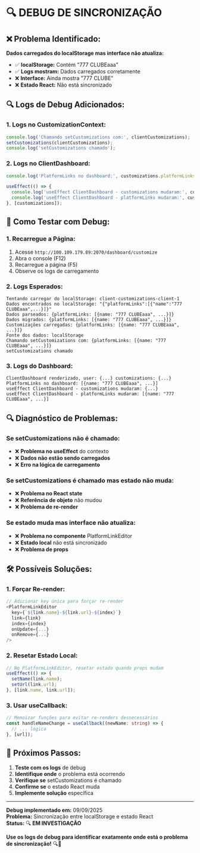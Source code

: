 # 🔍 DEBUG DE SINCRONIZAÇÃO

## ❌ **Problema Identificado:**

**Dados carregados do localStorage mas interface não atualiza:**
- ✅ **localStorage:** Contém "777 CLUBEaaa"
- ✅ **Logs mostram:** Dados carregados corretamente
- ❌ **Interface:** Ainda mostra "777 CLUBE"
- ❌ **Estado React:** Não está sincronizado

## 🔍 **Logs de Debug Adicionados:**

### **1. Logs no CustomizationContext:**
```typescript
console.log('Chamando setCustomizations com:', clientCustomizations);
setCustomizations(clientCustomizations);
console.log('setCustomizations chamado');
```

### **2. Logs no ClientDashboard:**
```typescript
console.log('PlatformLinks no dashboard:', customizations.platformLinks);

useEffect(() => {
  console.log('useEffect ClientDashboard - customizations mudaram:', customizations);
  console.log('useEffect ClientDashboard - platformLinks mudaram:', customizations.platformLinks);
}, [customizations]);
```

## 🧪 **Como Testar com Debug:**

### **1. Recarregue a Página:**
1. Acesse `http://100.109.179.89:2070/dashboard/customize`
2. Abra o console (F12)
3. Recarregue a página (F5)
4. Observe os logs de carregamento

### **2. Logs Esperados:**
```
Tentando carregar do localStorage: client-customizations-client-1
Dados encontrados no localStorage: "{"platformLinks":[{"name":"777 CLUBEaaa",...}]}"
Dados parseados: {platformLinks: [{name: "777 CLUBEaaa", ...}]}
Dados migrados: {platformLinks: [{name: "777 CLUBEaaa", ...}]}
Customizações carregadas: {platformLinks: [{name: "777 CLUBEaaa", ...}]}
Fonte dos dados: localStorage
Chamando setCustomizations com: {platformLinks: [{name: "777 CLUBEaaa", ...}]}
setCustomizations chamado
```

### **3. Logs do Dashboard:**
```
ClientDashboard renderizado, user: {...} customizations: {...}
PlatformLinks no dashboard: [{name: "777 CLUBEaaa", ...}]
useEffect ClientDashboard - customizations mudaram: {...}
useEffect ClientDashboard - platformLinks mudaram: [{name: "777 CLUBEaaa", ...}]
```

## 🔍 **Diagnóstico de Problemas:**

### **Se setCustomizations não é chamado:**
- ❌ **Problema no useEffect** do contexto
- ❌ **Dados não estão sendo carregados**
- ❌ **Erro na lógica de carregamento**

### **Se setCustomizations é chamado mas estado não muda:**
- ❌ **Problema no React state**
- ❌ **Referência de objeto** não mudou
- ❌ **Problema de re-render**

### **Se estado muda mas interface não atualiza:**
- ❌ **Problema no componente** PlatformLinkEditor
- ❌ **Estado local** não está sincronizado
- ❌ **Problema de props**

## 🛠️ **Possíveis Soluções:**

### **1. Forçar Re-render:**
```typescript
// Adicionar key única para forçar re-render
<PlatformLinkEditor
  key={`${link.name}-${link.url}-${index}`}
  link={link}
  index={index}
  onUpdate={...}
  onRemove={...}
/>
```

### **2. Resetar Estado Local:**
```typescript
// No PlatformLinkEditor, resetar estado quando props mudam
useEffect(() => {
  setName(link.name);
  setUrl(link.url);
}, [link.name, link.url]);
```

### **3. Usar useCallback:**
```typescript
// Memoizar funções para evitar re-renders desnecessários
const handleNameChange = useCallback((newName: string) => {
  // ... lógica
}, [url]);
```

## 🎯 **Próximos Passos:**

1. **Teste com os logs** de debug
2. **Identifique onde** o problema está ocorrendo
3. **Verifique se** setCustomizations é chamado
4. **Confirme se** o estado React muda
5. **Implemente solução** específica

---

**Debug implementado em:** 09/09/2025  
**Problema:** Sincronização entre localStorage e estado React  
**Status:** 🔍 **EM INVESTIGAÇÃO**

**Use os logs de debug para identificar exatamente onde está o problema de sincronização!** 🔍🚀
